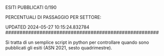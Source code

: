 ESITI PUBBLICATI 0/190 

PERCENTUALI DI PASSAGGIO PER SETTORE:

UPDATED 2024-05-27 10:15:24.832784
###################################################### 

Si tratta di un semplice script in python per controllare quando sono pubblicati gli esiti (ASN 2021, sesto quadrimestre).

